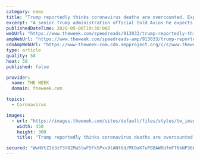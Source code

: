 ```yaml
---
category: news
title: "Trump reportedly thinks coronavirus deaths are overcounted. Experts say the opposite."
excerpt: "A senior Trump administration official told Axios he expects President Trump to begin publicly questioning the coronavirus death toll in the United States. Experts mostly agree th"
publishedDateTime: 2020-05-06T19:38:00Z
webUrl: "https://www.theweek.com/speedreads/913033/trump-reportedly-thinks-coronavirus-deaths-are-overcounted-experts-say-opposite"
ampWebUrl: "https://www.theweek.com/speedreads-amp/913033/trump-reportedly-thinks-coronavirus-deaths-are-overcounted-experts-say-opposite"
cdnAmpWebUrl: "https://www-theweek-com.cdn.ampproject.org/c/s/www.theweek.com/speedreads-amp/913033/trump-reportedly-thinks-coronavirus-deaths-are-overcounted-experts-say-opposite"
type: article
quality: 58
heat: 58
published: false

provider:
  name: THE WEEK
  domain: theweek.com

topics:
  - Coronavirus

images:
  - url: "https://images.theweek.com/sites/default/files/styles/tw_image_6_4/public/gettyimages-1211998566.jpg?itok=J1BbNszQ&resize=450x300"
    width: 450
    height: 300
    title: "Trump reportedly thinks coronavirus deaths are overcounted. Experts say the opposite."

secured: "WwNVtZIb3zY3Y82Ma5lwF5Fk5Pxv9lANt6d/MtOaKTuP8BAW0UfmFT6kNP36bZqxM0Myw4kXB+KnhoZKXNaQ0gE55qQWi6akKdvTNkLsT7X5gD/IML4idjsZfWdMdmbm/bzgDz6lffi2i5+rkO7HGvzmhtvIJvhZvqC1oiq92vFn50gD3P0OSe8wBy9HDfu9bwEVIVh/VD9i6Uf5iHD8Uji416if9eFpEYZ6en4k5T2DXJazaUR7u6vdCQll8NlLan00WNXw+85cCBWghk2lgIFPHBN0p3l+goSuWN/Kj0VZHgjCUgrexGIC9Khx3mPl;FO4KN+9n6k2+XDkW0LoZ+A=="
---
```


